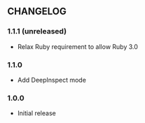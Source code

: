 ## CHANGELOG

### 1.1.1 (unreleased)

* Relax Ruby requirement to allow Ruby 3.0

### 1.1.0

* Add DeepInspect mode

### 1.0.0

* Initial release

